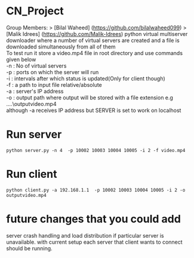 # CN_Project
Group Members:
    > [Bilal Waheed] (https://github.com/bilalwaheed099)
    > [Malik Idrees] (https://github.com/Malik-Idrees)
python virtual multiserver downloader where a number of virtual servers are created and a file is downloaded simultaneously from all of them<br/>
To test run it store a video.mp4 file in root directory and use commands given below<br/>
-n : No of virtual servers<br/>
-p : ports on which the server will run<br/>
-i : intervals after which status is updated(Only for client though)<br/>
-f : a path to input file relative/absolute<br/>
-a : server's IP address<br/>
-o : output path where output will be stored with a file extension e.g ..\..\\outputvideo.mp4 <br/>
although -a receives IP address but SERVER is set to work on localhost<br/>
# Run server 
```shell
python server.py -n 4  -p 10002 10003 10004 10005 -i 2 -f video.mp4
```
# Run client
```shell
python client.py -a 192.168.1.1  -p 10002 10003 10004 10005 -i 2 -o outputvideo.mp4
```
# future changes that you could add
server crash handling and load distribution if particular server is unavailable.
with current setup each server that client wants to connect should be running.
